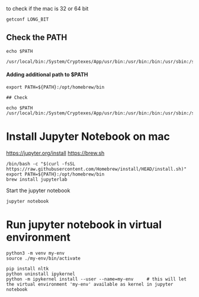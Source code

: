 to check if the mac is 32 or 64 bit

```
getconf LONG_BIT
```

## Check the PATH 

```
echo $PATH

/usr/local/bin:/System/Cryptexes/App/usr/bin:/usr/bin:/bin:/usr/sbin:/sbin:/var/run/com.apple.security.cryptexd/codex.system/bootstrap/usr/local/bin:/var/run/com.apple.security.cryptexd/codex.system/bootstrap/usr/bin:/var/run/com.apple.security.cryptexd/codex.system/bootstrap/usr/appleinternal/bin
```

#### Adding additional path to $PATH

```
export PATH=${PATH}:/opt/homebrew/bin

## Check

echo $PATH
/usr/local/bin:/System/Cryptexes/App/usr/bin:/usr/bin:/bin:/usr/sbin:/sbin:/var/run/com.apple.security.cryptexd/codex.system/bootstrap/usr/local/bin:/var/run/com.apple.security.cryptexd/codex.system/bootstrap/usr/bin:/var/run/com.apple.security.cryptexd/codex.system/bootstrap/usr/appleinternal/bin:/opt/homebrew/bin
```


# Install Jupyter Notebook on mac

https://jupyter.org/install
https://brew.sh

```
/bin/bash -c "$(curl -fsSL https://raw.githubusercontent.com/Homebrew/install/HEAD/install.sh)"
export PATH=${PATH}:/opt/homebrew/bin
brew install jupyterlab
```

Start the jupyter notebook
```
jupyter notebook
```

# Run jupyter notebook in virtual environment

```
python3 -m venv my-env
source ./my-env/bin/activate

pip install nltk
python uninstall ipykernel
python -m ipykernel install --user --name=my-env     # this will let the virtual environment 'my-env' available as kernel in jupyter notebook
```

